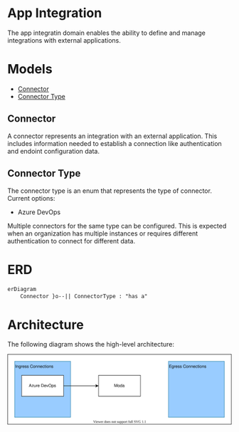 # App Integration
The app integratin domain enables the ability to define and manage integrations with external applications.

# Models
- [Connector](#connector)
- [Connector Type](#connector-type)

## Connector
A connector represents an integration with an external application.  This includes information needed to establish a connection like authentication and endoint configuration data.

## Connector Type
The connector type is an enum that represents the type of connector.  Current options:
- Azure DevOps

Multiple connectors for the same type can be configured.  This is expected when an organization has multiple instances or requires different authentication to connect for different data.


# ERD
```mermaid
erDiagram
    Connector }o--|| ConnectorType : "has a"
```


# Architecture
The following diagram shows the high-level architecture:

![architecture](./app-integration-architecture.drawio.svg)
